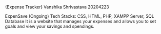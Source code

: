 {Expense Tracker}
Vanshika Shrivastava 20204223

ExpenSave (Ongoing)
Tech Stacks: CSS, HTML, PHP, XAMPP Server, SQL Database
It is a website that manages your expenses and allows you to set goals and view your savings and spendings.

